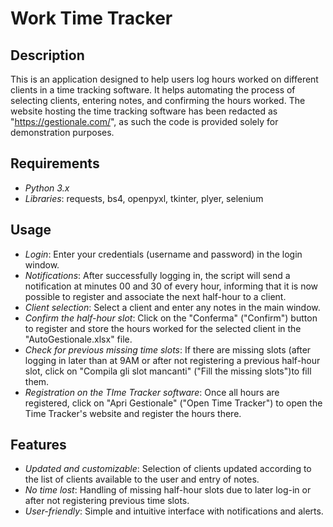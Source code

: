 # Work Time Tracker

## Description
This is an application designed to help users log hours worked on different clients in a time tracking software. It helps automating the process of selecting clients, entering notes, and confirming the hours worked. The website hosting the time tracking software has been redacted as "https://gestionale.com/", as such the code is provided solely for demonstration purposes.

## Requirements
- *Python 3.x*
- *Libraries*: requests, bs4, openpyxl, tkinter, plyer, selenium

## Usage
- *Login*: Enter your credentials (username and password) in the login window.
- *Notifications*: After successfully logging in, the script will send a notification at minutes 00 and 30 of every hour, informing that it is now possible to register and associate the next half-hour to a client.
- *Client selection*: Select a client and enter any notes in the main window.
- *Confirm the half-hour slot*: Click on the "Conferma" ("Confirm") button to register and store the hours worked for the selected client in the "AutoGestionale.xlsx" file.
- *Check for previous missing time slots*: If there are missing slots (after logging in later than at 9AM or after not registering a previous half-hour slot, click on "Compila gli slot mancanti" ("Fill the missing slots")to fill them.
- *Registration on the TIme Tracker software*: Once all hours are registered, click on "Apri Gestionale" ("Open Time Tracker") to open the Time Tracker's website and register the hours there.

## Features
- *Updated and customizable*: Selection of clients updated according to the list of clients available to the user and entry of notes.
- *No time lost*: Handling of missing half-hour slots due to later log-in or after not registering previous time slots.
- *User-friendly*: Simple and intuitive interface with notifications and alerts.

